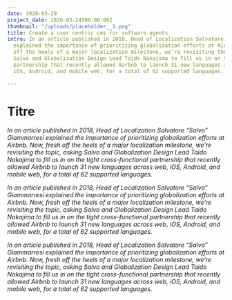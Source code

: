 ```yaml
---
date: 2020-03-29
project_date: 2020-03-24T00:00:00Z
thumbnail: "/uploads/placeholder__1.png"
title: Create a user centric cms for software agents
intro: In an article published in 2018, Head of Localization Salvatore “Salvo” Giammarresi
  explained the importance of prioritizing globalization efforts at Airbnb. Now, fresh
  off the heels of a major localization milestone, we’re revisiting the topic, asking
  Salvo and Globalization Design Lead Taido Nakajima to fill us in on the tight cross-functional
  partnership that recently allowed Airbnb to launch 31 new languages across web,
  iOS, Android, and mobile web, for a total of 62 supported languages.

---
```

# Titre

_In an article published in 2018, Head of Localization Salvatore “Salvo” Giammarresi explained the importance of prioritizing globalization efforts at Airbnb. Now, fresh off the heels of a major localization milestone, we’re revisiting the topic, asking Salvo and Globalization Design Lead Taido Nakajima to fill us in on the tight cross-functional partnership that recently allowed Airbnb to launch 31 new languages across web, iOS, Android, and mobile web, for a total of 62 supported languages._

_In an article published in 2018, Head of Localization Salvatore “Salvo” Giammarresi explained the importance of prioritizing globalization efforts at Airbnb. Now, fresh off the heels of a major localization milestone, we’re revisiting the topic, asking Salvo and Globalization Design Lead Taido Nakajima to fill us in on the tight cross-functional partnership that recently allowed Airbnb to launch 31 new languages across web, iOS, Android, and mobile web, for a total of 62 supported languages._

_In an article published in 2018, Head of Localization Salvatore “Salvo” Giammarresi explained the importance of prioritizing globalization efforts at Airbnb. Now, fresh off the heels of a major localization milestone, we’re revisiting the topic, asking Salvo and Globalization Design Lead Taido Nakajima to fill us in on the tight cross-functional partnership that recently allowed Airbnb to launch 31 new languages across web, iOS, Android, and mobile web, for a total of 62 supported languages._
